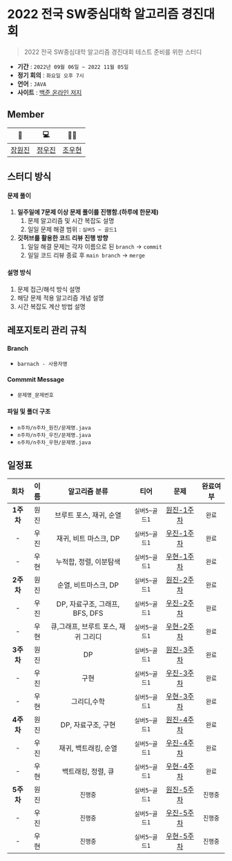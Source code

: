 # 2022 전국 SW중심대학 알고리즘 경진대회

> 2022 전국 SW중심대학 알고리즘 경진대회 테스트 준비를 위한 스터디

- **기간** : `2022년 09월 06일 ~ 2022 11월 05일`
- **정기 회의** : `화요일 오후 7시`
- **언어** : `JAVA`
- **사이트** : [백준 온라인 저지](https://www.acmicpc.net/lectures)

## Member
| 📖 | 💻 | 🤸‍♂️ |
| :----: | :----: | :----: |
| [장원진](https://github.com/jangwon3828) | [정우진](https://github.com/WooJinDeve)| [조우현](https://github.com/woohyeonjoe) |

## 스터디 방식
#### 문제 풀이
1. **일주일에 7문제 이상 문제 풀이를 진행함.(하루에 한문제)**
    1. 문제 알고리즘 및 시간 복잡도 설명 
    2. 일일 문제 해결 범위 : `실버5 ~ 골드1`
2. **깃허브를 활용한 코드 리뷰 진행 방향**
    1. 일일 해결 문제는 각자 이름으로 된 `branch` → `commit`
    2. 일일 코드 리뷰 종료 후 `main branch` → `merge`

#### 설명 방식
1. 문제 접근/해석 방식 설명
2. 해당 문제 적용 알고리즘 개념 설명
3. 시간 복잡도 계산 방법 설명

## 레포지토리 관리 규칙
#### Branch
- `barnach - 사용자명`
#### Commmit Message
- `문제명_문제번호`
#### 파일 및 폴더 구조
- `n주차/n주차_원진/문제명.java`
- `n주차/n주차_우진/문제명.java`
- `n주차/n주차_우현/문제명.java`

## 일정표
| 회차 | 이름 | 알고리즘 분류 | 티어  | 문제 | 완료여부 |
| :---: | :---: | :---: | :---: | :---:| :---:|
| **1주차**| 원진 | 브루트 포스, 재귀, 순열  | `실버5~골드1` | [원진-1주차](https://github.com/jangwon3828/2022-Algorithm-Study/tree/main/1%EC%A3%BC%EC%B0%A8/1%EC%A3%BC%EC%B0%A8_%EC%9B%90%EC%A7%84) | `완료` |
| -| 우진 | 재귀, 비트 마스크, DP  |`실버5~골드1`| [우진-1주차](https://github.com/jangwon3828/2022-Algorithm-Study/tree/main/1%EC%A3%BC%EC%B0%A8/1%EC%A3%BC%EC%B0%A8_%EC%9A%B0%EC%A7%84) | `완료` |
| -|  우현 |누적합, 정렬, 이분탐색 | `실버5~골드1` | [우현-1주차](https://github.com/jangwon3828/2022-Algorithm-Study/tree/main/1%EC%A3%BC%EC%B0%A8/1%EC%A3%BC%EC%B0%A8_%EC%9A%B0%ED%98%84) |`완료` |
| **2주차**| 원진 |순열, 비트마스크, DP| `실버5~골드1` | [원진-2주차](https://github.com/jangwon3828/Algorithm_Competition-Study/tree/main/2%EC%A3%BC%EC%B0%A8/2%EC%A3%BC%EC%B0%A8_%EC%9B%90%EC%A7%84) |`완료` |
| -| 우진 |DP, 자료구조, 그래프, BFS, DFS |`실버5~골드1`| [우진-2주차](https://github.com/jangwon3828/Algorithm_Competition-Study/tree/main/2%EC%A3%BC%EC%B0%A8/2%EC%A3%BC%EC%B0%A8_%EC%9A%B0%EC%A7%84) | `완료`|
| -|  우현 | 큐,그래프, 브루트 포스, 재귀 그리디| `실버5~골드1` | [우현-2주차](https://github.com/jangwon3828/Algorithm_Competition-Study/tree/main/2%EC%A3%BC%EC%B0%A8/2%EC%A3%BC%EC%B0%A8_%EC%9A%B0%ED%98%84) |`완료`|
| **3주차**| 원진 |DP| `실버5~골드1` | [원진-3주차](https://github.com/jangwon3828/Algorithm_Competition-Study/tree/main/3%EC%A3%BC%EC%B0%A8/3%EC%A3%BC%EC%B0%A8_%EC%9B%90%EC%A7%84) | `완료` |
| -| 우진 |구현 |`실버5~골드1`| [우진-3주차](https://github.com/jangwon3828/Algorithm_Competition-Study/tree/main/3%EC%A3%BC%EC%B0%A8/3%EC%A3%BC%EC%B0%A8_%EC%9A%B0%EC%A7%84) | `완료` |
| -|  우현 |그리디,수학| `실버5~골드1` | [우현-3주차](https://github.com/jangwon3828/Algorithm_Competition-Study/tree/main/3%EC%A3%BC%EC%B0%A8/3%EC%A3%BC%EC%B0%A8_%EC%9A%B0%ED%98%84) |`완료` |
| **4주차**| 원진 | DP, 자료구조, 구현| `실버5~골드1` | [원진-4주차](https://github.com/jangwon3828/Algorithm_Competition-Study/tree/main/2%EC%A3%BC%EC%B0%A8/2%EC%A3%BC%EC%B0%A8_%EC%9B%90%EC%A7%84) | `완료`|
| -| 우진 |재귀, 백트래킹, 순열 |`실버5~골드1`| [우진-4주차](https://github.com/jangwon3828/Algorithm_Competition-Study/tree/main/4%EC%A3%BC%EC%B0%A8/4%EC%A3%BC%EC%B0%A8_%EC%9A%B0%EC%A7%84) | `완료` |
| -|  우현 |백트래킹, 정렬, 큐| `실버5~골드1` | [우현-4주차](https://github.com/jangwon3828/Algorithm_Competition-Study/tree/main/2%EC%A3%BC%EC%B0%A8/2%EC%A3%BC%EC%B0%A8_%EC%9A%B0%ED%98%84) |`완료` |
| **5주차**| 원진 | `진행중` | `실버5~골드1` | [원진-5주차](https://github.com/jangwon3828/Algorithm_Competition-Study/tree/main/2%EC%A3%BC%EC%B0%A8/2%EC%A3%BC%EC%B0%A8_%EC%9B%90%EC%A7%84) |`진행중`|
| -| 우진 | `진행중` |`실버5~골드1`| [우진-5주차](https://github.com/jangwon3828/Algorithm_Competition-Study/tree/main/4%EC%A3%BC%EC%B0%A8/4%EC%A3%BC%EC%B0%A8_%EC%9A%B0%EC%A7%84) | `진행중`|
| -|  우현 | `진행중`| `실버5~골드1` | [우현-5주차](https://github.com/jangwon3828/Algorithm_Competition-Study/tree/main/2%EC%A3%BC%EC%B0%A8/2%EC%A3%BC%EC%B0%A8_%EC%9A%B0%ED%98%84) |`진행중` |

